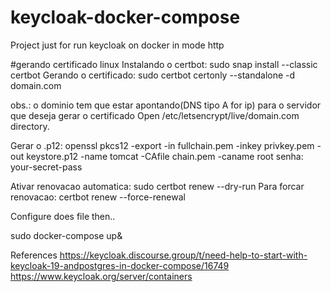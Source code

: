 # keycloak-docker-compose

Project just for run keycloak on docker in mode http

#gerando certificado linux
Instalando o certbot: sudo snap install --classic certbot
Gerando o certificado: sudo certbot certonly --standalone -d domain.com

obs.: o dominio tem que estar apontando(DNS tipo A for ip)
para o servidor que deseja gerar o certificado Open /etc/letsencrypt/live/domain.com directory.

Gerar o .p12: openssl pkcs12 -export -in fullchain.pem -inkey privkey.pem -out keystore.p12 -name tomcat -CAfile chain.pem -caname root
senha: your-secret-pass

Ativar renovacao automatica: sudo certbot renew --dry-run
Para forcar renovacao: certbot renew --force-renewal

Configure does file then..

sudo docker-compose  up&


References
https://keycloak.discourse.group/t/need-help-to-start-with-keycloak-19-andpostgres-in-docker-compose/16749
https://www.keycloak.org/server/containers
